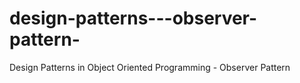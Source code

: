 # design-patterns---observer-pattern-
Design Patterns in Object Oriented Programming - Observer Pattern
